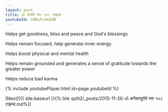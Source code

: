 ```yaml
---
layout: post
title: ॐ सर्गायै नमः १०८ टाइम्स
youtubeId: VdRuFcVeZdM
---
```

 
 
Helps get goodness, bliss and peace and God's blessings
 
Helps remain focused, help generate inner energy 
 
Helps boost physical and mental health 
 
Helps remain grounded and generates a sense of gratitude towards the greater power 
 
Helps reduce bad karma
 
 
 
 


{% include youtubePlayer.html id=page.youtubeId %}
 
[Next]({{ site.baseurl }}{% link  split2/_posts/2015-11-26-ॐ अनेकामूर्तये नमः १०८ टाइम्स.md%})
 
